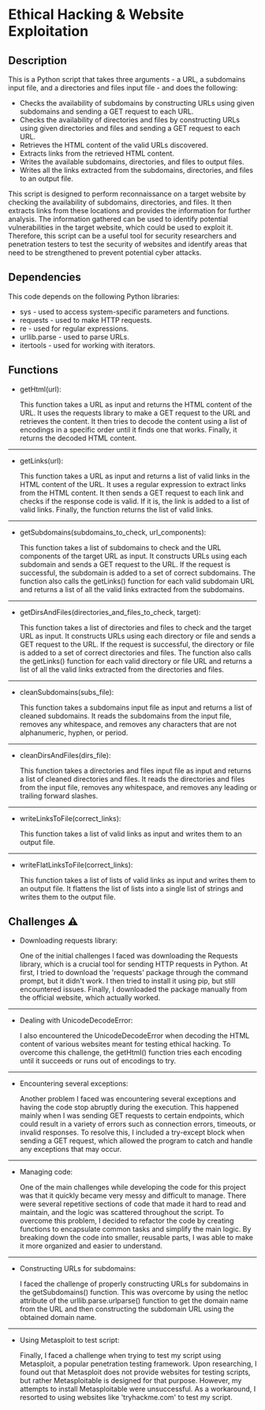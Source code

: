 # Ethical Hacking & Website Exploitation
## Description
This is a Python script that takes three arguments - a URL, a subdomains input file, and a directories and files input file - and does the following: 
* Checks the availability of subdomains by constructing URLs using given subdomains and sending a GET request to each URL.
* Checks the availability of directories and files by constructing URLs using given directories and files and sending a GET request to each URL.
* Retrieves the HTML content of the valid URLs discovered.
* Extracts links from the retrieved HTML content.
* Writes the available subdomains, directories, and files to output files.
* Writes all the links extracted from the subdomains, directories, and files to an output file.

This script is designed to perform reconnaissance on a target website by checking the availability of subdomains, directories, and files. It then extracts links from these locations and provides the information for further analysis. The information gathered can be used to identify potential vulnerabilities in the target website, which could be used to exploit it. Therefore, this script can be a useful tool for security researchers and penetration testers to test the security of websites and identify areas that need to be strengthened to prevent potential cyber attacks.

## Dependencies
This code depends on the following Python libraries:

* sys - used to access system-specific parameters and functions.
* requests - used to make HTTP requests.
* re - used for regular expressions.
* urllib.parse - used to parse URLs.
* itertools - used for working with iterators.

## Functions
- getHtml(url):

  This function takes a URL as input and returns the HTML content of the URL. It uses the requests library to make a GET request to the URL and retrieves the content. It then tries to decode the content using a list of encodings in a specific order until it finds one that works. Finally, it returns the decoded HTML content.
__________

- getLinks(url):

  This function takes a URL as input and returns a list of valid links in the HTML content of the URL. It uses a regular expression to extract links from       the HTML content. It then sends a GET request to each link and checks if the response code is valid. If it is, the link is added to a list of valid links. Finally, the function returns the list of valid links.
___________

- getSubdomains(subdomains_to_check, url_components):

  This function takes a list of subdomains to check and the URL components of the target URL as input. It constructs URLs using each subdomain and sends a GET request to the URL. If the request is successful, the subdomain is added to a set of correct subdomains. The function also calls the getLinks() function for each valid subdomain URL and returns a list of all the valid links extracted from the subdomains.
____________

- getDirsAndFiles(directories_and_files_to_check, target):

  This function takes a list of directories and files to check and the target URL as input. It constructs URLs using each directory or file and sends a GET request to the URL. If the request is successful, the directory or file is added to a set of correct directories and files. The function also calls the getLinks() function for each valid directory or file URL and returns a list of all the valid links extracted from the directories and files.
____________

- cleanSubdomains(subs_file):

  This function takes a subdomains input file as input and returns a list of cleaned subdomains. It reads the subdomains from the input file, removes any whitespace, and removes any characters that are not alphanumeric, hyphen, or period.
____________

- cleanDirsAndFiles(dirs_file):

  This function takes a directories and files input file as input and returns a list of cleaned directories and files. It reads the directories and files from the input file, removes any whitespace, and removes any leading or trailing forward slashes.
____________

- writeLinksToFile(correct_links):

  This function takes a list of valid links as input and writes them to an output file.
____________

- writeFlatLinksToFile(correct_links):

  This function takes a list of lists of valid links as input and writes them to an output file. It flattens the list of lists into a single list of strings and writes them to the output file.

## Challenges :warning:
- Downloading requests library:

  One of the initial challenges I faced was downloading the Requests library, which is a crucial tool for sending HTTP requests in Python. At first, I tried to download the 'requests' package through the command prompt, but it didn't work. I then tried to install it using pip, but still encountered issues. Finally, I downloaded the package manually from the official website, which actually worked.
_______________________________

- Dealing with UnicodeDecodeError:
  
  I also encountered the UnicodeDecodeError when decoding the HTML content of various websites meant for testing ethical hacking. To overcome this challenge, the getHtml() function tries each encoding until it succeeds or runs out of encodings to try.
_______________________________

- Encountering several exceptions:

  Another problem I faced was encountering several exceptions and having the code stop abruptly during the execution. This happened mainly when I was sending GET requests to certain endpoints, which could result in a variety of errors such as connection errors, timeouts, or invalid responses. To resolve this, I included a try-except block when sending a GET request, which allowed the program to catch and handle any exceptions that may occur.
________________________________

- Managing code:
  
  One of the main challenges while developing the code for this project was that it quickly became very messy and difficult to manage. There were several repetitive sections of code that made it hard to read and maintain, and the logic was scattered throughout the script. To overcome this problem, I decided to refactor the code by creating functions to encapsulate common tasks and simplify the main logic. By breaking down the code into smaller, reusable parts, I was able to make it more organized and easier to understand.
________________________________

- Constructing URLs for subdomains:

  I faced the challenge of properly constructing URLs for subdomains in the getSubdomains() function. This was overcome by using the netloc attribute of the urllib.parse.urlparse() function to get the domain name from the URL and then constructing the subdomain URL using the obtained domain name.
________________________________

- Using Metasploit to test script:

  Finally, I faced a challenge when trying to test my script using Metasploit, a popular penetration testing framework. Upon researching, I found out that Metasploit does not provide websites for testing scripts, but rather Metasploitable is designed for that purpose. However, my attempts to install Metasploitable were unsuccessful. As a workaround, I resorted to using websites like 'tryhackme.com' to test my script.


